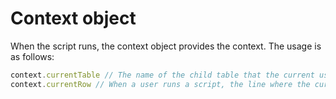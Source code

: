 # Context object

When the script runs, the context object provides the context. The usage is as follows:

```javascript
context.currentTable // The name of the child table that the current user is viewing when the user runs a script
context.currentRow // When a user runs a script, the line where the current cursor is located
```